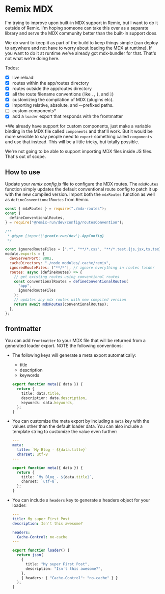 # Remix MDX

I'm trying to improve upon built-in MDX support in Remix, but I want to do it outside of Remix. I'm hoping someone can take this over as a separate library and serve the MDX community better than the built-in support does.

We do want to keep it as part of the build to keep things simple (can deploy to anywhere and not have to worry about loading the MDX at runtime). If you want to do it at runtime we've already got mdx-bundler for that. That's not what we're doing here.

Todos:

- [x] live reload
- [x] routes within the app/routes directory
- [x] routes outside the app/routes directory
- [x] all the route filename conventions (like `.`, `[`, and `]`)
- [x] customizing the compilation of MDX (plugins etc).
- [x] importing relative, absolute, and `~`-prefixed paths.
- [ ] custom components\*
- [x] add a `loader` export that responds with the frontmatter

\*We already have support for custom components, just make a variable binding in the MDX file called `components` and that'll work. But it would be more sensible to say people need to `export` something called `components` and use that instead. This will be a little tricky, but totally possible.

We're not going to be able to support importing MDX files inside JS files. That's out of scope.

## How to use

Update your _remix.config.js_ file to configure the MDX routes. The `mdxRoutes`
function simply updates the default conventional route config to patch it up
with the new compiled version. Import both the `mdxRoutes` function as well as
`defineConventionalRoutes` from Remix.

```js
const { mdxRoutes } = require("./mdx-routes");
const {
  defineConventionalRoutes,
} = require("@remix-run/dev/config/routesConvention");

/**
 * @type {import('@remix-run/dev').AppConfig}
 */

const ignoredRouteFiles = [".*", "**/*.css", "**/*.test.{js,jsx,ts,tsx}"];
module.exports = {
  devServerPort: 8002,
  cacheDirectory: "./node_modules/.cache/remix",
  ignoredRouteFiles: ["**/*"], // ignore everything in routes folder
  routes: async (defineRoutes) => {
    // get existing routes using conventional routes
    const conventionalRoutes = defineConventionalRoutes(
      "app",
      ignoredRouteFiles
    );
    // updates any mdx routes with new compiled version
    return await mdxRoutes(conventionalRoutes);
  },
};
```

## frontmatter

You can add `frontmatter` to your MDX file that will be returned from a generated loader export. NOTE the following conventions:

- The following keys will generate a meta export automatically:
  - title
  - description
  - keywords
  ```ts
  export function meta({ data }) {
    return {
      title: data.title,
      description: data.description,
      keywords: data.keywords,
    };
  }
  ```
- You can customize the meta export by including a `meta` key with the values other than the default loader data. You can also include a template string to customize the value even further:

  ```yaml
  ---
  meta:
    title: `My Blog - ${data.title}`
    charset: utf-8
  ---
  ```

  ```ts
  export function meta({ data }) {
    return {
      title: `My Blog - ${data.title}`,
      charset: `utf-8`,
    };
  }
  ```

- You can include a `headers` key to generate a headers object for your loader:

  ```yaml
  ---
  title: My super First Post
  description: Isn't this awesome?

  headers:
    Cache-Control: no-cache
  ---
  ```

  ```ts
  export function loader() {
    return json(
      {
        title: "My super First Post",
        description: "Isn't this awesome?",
      },
      { headers: { "Cache-Control": "no-cache" } }
    );
  }
  ```
